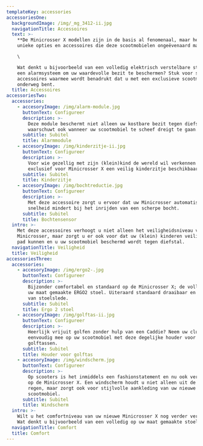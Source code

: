 ```yaml
---
templateKey: accessories
accessoriesOne:
  backgroundImage: /img/_mg_3412-ii.jpg
  navigationTitle: Accessoires
  text: >-
    **De Minicrosser X modellen zijn in de basis al fenomenaal, maar het zijn de
    unieke opties en accessoires die deze scootmobielen ongeëvenaard maken**. \

    \

    Wat denkt u bijvoorbeeld van een volledig elektrisch verstelbare stoel?  Of
    een alarmsysteem om uw waardevolle bezit te beschermen? Stuk voor stuk
    accessoires waarmee wordt benadrukt dat u met een exclusieve scootmobiel
    onderweg bent.
  title: Accessoires
accessoriesTwo:
  accessories:
    - accesoryImage: /img/alarm-module.jpg
      buttonText: Configureer
      description: >-
        Deze module beschermt niet alleen uw kostbare bezit tegen diefstal, maar
        waarschuwt ook wanneer uw scootmobiel te scheef dreigt te gaan.
      subtitle: Subitel
      title: Alarmmodule
    - accesoryImage: /img/kinderzitje-ii.jpg
      buttonText: Configureer
      description: >-
        Voor wie gezellig met zijn (klein)kind de wereld wil verkennen is er
        exclusief voor Minicrosser X een veilig kinderzitje beschikbaar.
      subtitle: Subitel
      title: Kinderzitje
    - accesoryImage: /img/bochtreductie.jpg
      buttonText: Configureer
      description: >-
        Met deze accessoire zorgt u ervoor dat uw Minicrosser automatisch
        snelheid mindert bij het inrijden van een scherpe bocht.
      subtitle: Subitel
      title: Bochtensensor
  intro: >-
    Met deze accessoires verhoogt u niet alleen het veiligheidsniveau van uw
    Minicrosser, maar zorgt u er ook voor dat uw (klein) kinderen veilig mee op
    pad kunnen en u uw scootmobiel beschermd wordt tegen diefstal.
  navigationTitle: Veiligheid
  title: Veiligheid
accessoriesThree:
  accessories:
    - accesoryImage: /img/ergo2-.jpg
      buttonText: Configureer
      description: >-
        Bijzonder comfortabel en standaard op de Minicrosser X; de volledig op
        uw maat gemaakte ERGO2 stoel. Uiteraard standaard draaibaar en voorzien
        van stoelslede.
      subtitle: Subitel
      title: Ergo 2 stoel
    - accesoryImage: /img/golftas-ii.jpg
      buttonText: Configureer
      description: >-
        Heerlijk vrijuit golfen zonder hulp van een Caddie? Neem uw clubs
        eenvoudig mee op uw scootmobiel met deze degelijke houder voor
        golftassen.
      subtitle: Subitel
      title: Houder voor golftas
    - accesoryImage: /img/windscherm.jpg
      buttonText: Configureer
      description: >-
        Op scooters is het inmiddels een fashionstatement en nu ook verkrijgbaar
        op de Minicrosser X. Een windscherm houdt u niet alleen uit de wind en
        regen, maar zorgt ook voor stijlvolle aankleding van uw nieuwe
        scootmobiel.
      subtitle: Subitel
      title: Windscherm
  intro: >-
    Wilt u het comfortniveau van uw nieuwe Minicrosser X nog verder verhogen?
    Wat denkt u bijvoorbeeld van een volledig op uw maat gemaakte stoel!
  navigationTitle: Comfort
  title: Comfort
---
```


